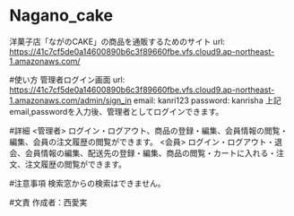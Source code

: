 # Nagano_cake
洋菓子店「ながのCAKE」の商品を通販するためのサイト
url: https://41c7cf5de0a14600890b6c3f89660fbe.vfs.cloud9.ap-northeast-1.amazonaws.com/

#使い方
管理者ログイン画面
url: https://41c7cf5de0a14600890b6c3f89660fbe.vfs.cloud9.ap-northeast-1.amazonaws.com/admin/sign_in
email: kanri123
password: kanrisha
上記email,passwordを入力後、管理者としてログインできます。

#詳細
<管理者>
ログイン・ログアウト、商品の登録・編集、会員情報の閲覧・編集、会員の注文履歴の閲覧ができます。
<会員>
ログイン・ログアウト・退会、会員情報の編集、配送先の登録・編集、商品の閲覧・カートに入れる・注文、注文履歴の閲覧ができます。

#注意事項
検索窓からの検索はできません。

#文責
作成者：西愛実
